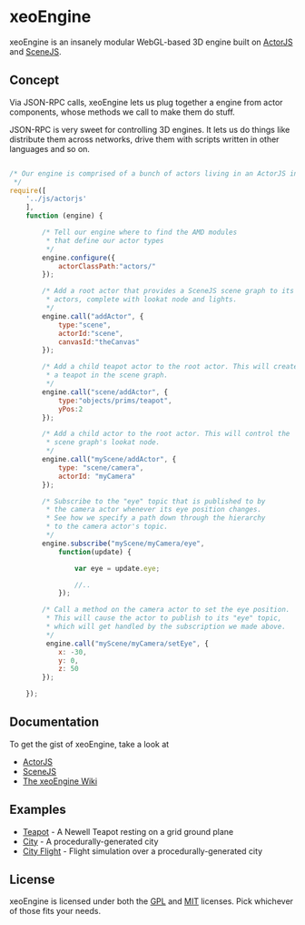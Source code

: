 xeoEngine
=========

xeoEngine is an insanely modular WebGL-based 3D engine built on [ActorJS](http://actorjs.org) and [SceneJS](http://scenejs.org).

## Concept

Via JSON-RPC calls, xeoEngine lets us plug together a engine from actor components, whose methods we call
to make them do stuff.

JSON-RPC is very sweet for controlling 3D engines. It lets us do things like distribute them across networks, drive them
with scripts written in other languages and so on.

```javascript

/* Our engine is comprised of a bunch of actors living in an ActorJS instance
 */
require([
    '../js/actorjs'
    ],
    function (engine) {

        /* Tell our engine where to find the AMD modules
         * that define our actor types
         */
        engine.configure({
            actorClassPath:"actors/"
        });

        /* Add a root actor that provides a SceneJS scene graph to its child
         * actors, complete with lookat node and lights.
         */
        engine.call("addActor", {
            type:"scene",
            actorId:"scene",
            canvasId:"theCanvas"
        });

        /* Add a child teapot actor to the root actor. This will create
         * a teapot in the scene graph.
         */
        engine.call("scene/addActor", {
            type:"objects/prims/teapot",
            yPos:2
        });

        /* Add a child actor to the root actor. This will control the
         * scene graph's lookat node.
         */
        engine.call("myScene/addActor", {
            type: "scene/camera",
            actorId: "myCamera"
        });

        /* Subscribe to the "eye" topic that is published to by
         * the camera actor whenever its eye position changes.
         * See how we specify a path down through the hierarchy
         * to the camera actor's topic.
         */
        engine.subscribe("myScene/myCamera/eye",
            function(update) {

                var eye = update.eye;

                //..
            });

        /* Call a method on the camera actor to set the eye position.
         * This will cause the actor to publish to its "eye" topic,
         * which will get handled by the subscription we made above.
         */
         engine.call("myScene/myCamera/setEye", {
            x: -30,
            y: 0,
            z: 50
        });

    });

```

## Documentation
To get the gist of xeoEngine, take a look at
* [ActorJS](http://actorjs.org)
* [SceneJS](http://scenejs.org)
* [The xeoEngine Wiki](https://github.com/xeolabs/xeoengine/wiki)

## Examples
* [Teapot](http://xeolabs.github.com/xeoengine/teapot.html) - A Newell Teapot resting on a grid ground plane
* [City](http://xeolabs.github.com/xeoengine/city.html) - A procedurally-generated city
* [City Flight](http://xeolabs.github.com/xeoengine/cityFlight.html) - Flight simulation over a procedurally-generated city

## License
xeoEngine is licensed under both the [GPL](https://github.com/xeolabs/xeoengine/blob/master/licenses/GPL_LICENSE.txt)
and [MIT](https://github.com/xeolabs/xeoengine/blob/master/licenses/MIT_LICENSE.txt) licenses. Pick whichever of those fits your needs.
